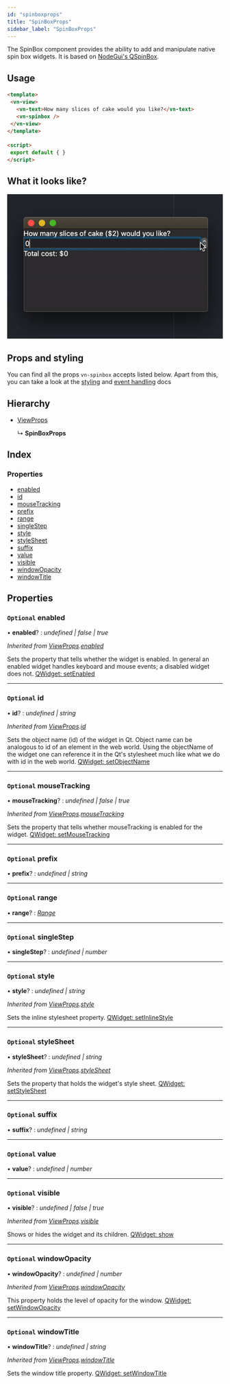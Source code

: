 ```yaml
---
id: "spinboxprops"
title: "SpinBoxProps"
sidebar_label: "SpinBoxProps"
---
```


The SpinBox component provides the ability to add and manipulate native spin box widgets.
It is based on [NodeGui's QSpinBox](https://docs.nodegui.org/docs/api/generated/classes/qspinbox/).

## Usage

```html
<template>
 <vn-view>
   <vn-text>How many slices of cake would you like?</vn-text>
   <vn-spinbox />
 </vn-view>
</template>

<script>
 export default { }
</script>
```

## What it looks like?

![spinbox-demo](/img/vn-spinbox.gif)

## Props and styling

You can find all the props `vn-spinbox` accepts listed below.
Apart from this, you can take a look at the [styling](/docs/guides/3-styling)
and [event handling](/docs/guides/5-handle-events) docs

## Hierarchy

* [ViewProps](viewprops.md)

  ↳ **SpinBoxProps**

## Index

### Properties

* [enabled](spinboxprops.md#optional-enabled)
* [id](spinboxprops.md#optional-id)
* [mouseTracking](spinboxprops.md#optional-mousetracking)
* [prefix](spinboxprops.md#optional-prefix)
* [range](spinboxprops.md#optional-range)
* [singleStep](spinboxprops.md#optional-singlestep)
* [style](spinboxprops.md#optional-style)
* [styleSheet](spinboxprops.md#optional-stylesheet)
* [suffix](spinboxprops.md#optional-suffix)
* [value](spinboxprops.md#optional-value)
* [visible](spinboxprops.md#optional-visible)
* [windowOpacity](spinboxprops.md#optional-windowopacity)
* [windowTitle](spinboxprops.md#optional-windowtitle)

## Properties

### `Optional` enabled

• **enabled**? : *undefined | false | true*

*Inherited from [ViewProps](viewprops.md).[enabled](viewprops.md#optional-enabled)*

Sets the property that tells whether the widget is enabled. In general an enabled widget handles keyboard and mouse events; a disabled widget does not. [QWidget: setEnabled](https://docs.nodegui.org/docs/api/NodeWidget#widgetsetenabledenabled)

___

### `Optional` id

• **id**? : *undefined | string*

*Inherited from [ViewProps](viewprops.md).[id](viewprops.md#optional-id)*

Sets the object name (id) of the widget in Qt. Object name can be analogous to id of an element in the web world. Using the objectName of the widget one can reference it in the Qt's stylesheet much like what we do with id in the web world. [QWidget: setObjectName](https://docs.nodegui.org/docs/api/NodeWidget#widgetsetobjectnameobjectname)

___

### `Optional` mouseTracking

• **mouseTracking**? : *undefined | false | true*

*Inherited from [ViewProps](viewprops.md).[mouseTracking](viewprops.md#optional-mousetracking)*

Sets the property that tells whether mouseTracking is enabled for the widget. [QWidget: setMouseTracking](https://docs.nodegui.org/docs/api/NodeWidget#widgetsetmousetrackingismousetracked)

___

### `Optional` prefix

• **prefix**? : *undefined | string*

___

### `Optional` range

• **range**? : *[Range](../globals.md#range)*

___

### `Optional` singleStep

• **singleStep**? : *undefined | number*

___

### `Optional` style

• **style**? : *undefined | string*

*Inherited from [ViewProps](viewprops.md).[style](viewprops.md#optional-style)*

Sets the inline stylesheet property. [QWidget: setInlineStyle](https://docs.nodegui.org/docs/api/NodeWidget#widgetsetinlinestylestyle)

___

### `Optional` styleSheet

• **styleSheet**? : *undefined | string*

*Inherited from [ViewProps](viewprops.md).[styleSheet](viewprops.md#optional-stylesheet)*

Sets the property that holds the widget's style sheet. [QWidget: setStyleSheet](https://docs.nodegui.org/docs/api/NodeWidget#widgetsetstylesheetstylesheet)

___

### `Optional` suffix

• **suffix**? : *undefined | string*

___

### `Optional` value

• **value**? : *undefined | number*

___

### `Optional` visible

• **visible**? : *undefined | false | true*

*Inherited from [ViewProps](viewprops.md).[visible](viewprops.md#optional-visible)*

Shows or hides the widget and its children. [QWidget: show](https://docs.nodegui.org/docs/api/NodeWidget#widgetshow)

___

### `Optional` windowOpacity

• **windowOpacity**? : *undefined | number*

*Inherited from [ViewProps](viewprops.md).[windowOpacity](viewprops.md#optional-windowopacity)*

This property holds the level of opacity for the window. [QWidget: setWindowOpacity](https://docs.nodegui.org/docs/api/NodeWidget#widgetsetwindowopacityopacity)

___

### `Optional` windowTitle

• **windowTitle**? : *undefined | string*

*Inherited from [ViewProps](viewprops.md).[windowTitle](viewprops.md#optional-windowtitle)*

Sets the window title property. [QWidget: setWindowTitle](https://docs.nodegui.org/docs/api/NodeWidget#widgetsetwindowtitletitle)
